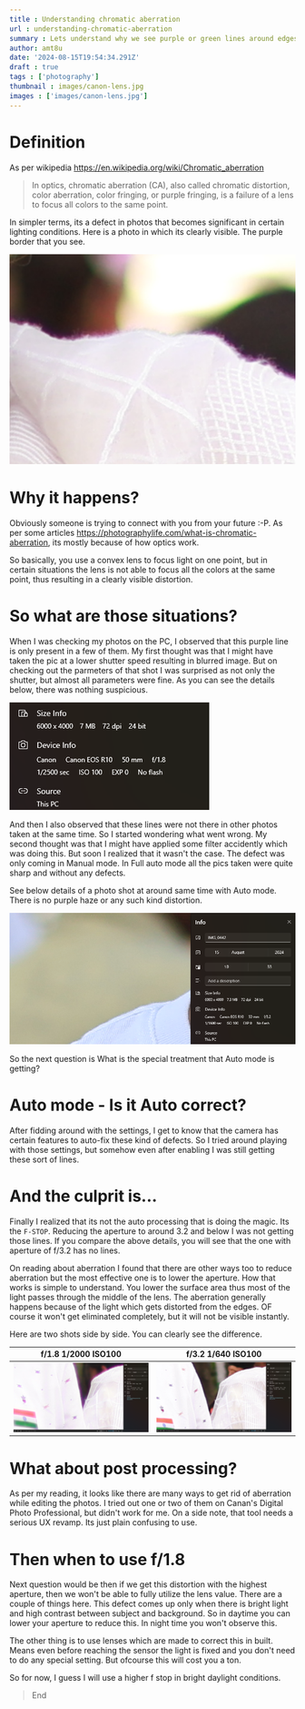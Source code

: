 ```yaml
---
title : Understanding chromatic aberration
url : understanding-chromatic-aberration
summary : Lets understand why we see purple or green lines around edges in bright daylight photos. And how can we prevent that from happening.
author: amt8u
date: '2024-08-15T19:54:34.291Z'
draft : true
tags : ['photography']
thumbnail : images/canon-lens.jpg
images : ['images/canon-lens.jpg']
---
```


# Definition
As per wikipedia https://en.wikipedia.org/wiki/Chromatic_aberration

> In optics, chromatic aberration (CA), also called chromatic distortion, color aberration, color fringing, or purple fringing, is a failure of a lens to focus all colors to the same point.

In simpler terms, its a defect in photos that becomes significant in certain lighting conditions. Here is a photo in which its clearly visible. The purple border that you see.

![chromatic-aberration-sample](images/chromatic-aberration.png)

# Why it happens?
Obviously someone is trying to connect with you from your future :-P. As per some articles https://photographylife.com/what-is-chromatic-aberration, its mostly because of how optics work.

So basically, you use a convex lens to focus light on one point, but in certain situations the lens is not able to focus all the colors at the same point, thus resulting in a clearly visible distortion.

# So what are those situations?
When I was checking my photos on the PC, I observed that this purple line is only present in a few of them. My first thought was that I might have taken the pic at a lower shutter speed resulting in blurred image. But on checking out the parmeters of that shot I was surprised as not only the shutter, but almost all parameters were fine. As you can see the details below, there was nothing suspicious.

![photo-details](images/photo-details.png)

And then I also observed that these lines were not there in other photos taken at the same time. So I started wondering what went wrong. My second thought was that I might have applied some filter accidently which was doing this. But soon I realized that it wasn't the case. The defect was only coming in Manual mode. In Full auto mode all the pics taken were quite sharp and without any defects.

See below details of a photo shot at around same time with Auto mode. There is no purple haze or any such kind distortion. 

![auto-mode](images/auto-mode.png)

So the next question is What is the special treatment that Auto mode is getting?

# Auto mode - Is it Auto correct?
After fidding around with the settings, I get to know that the camera has certain features to auto-fix these kind of defects. So I tried around playing with those settings, but somehow even after enabling I was still getting these sort of lines.

# And the culprit is...
Finally I realized that its not the auto processing that is doing the magic. Its the `F-STOP`. Reducing the aperture to around 3.2 and below I was not getting those lines. If you compare the above details, you will see that the one with aperture of f/3.2 has no lines. 

On reading about aberration I found that there are other ways too to reduce aberration but the most effective one is to lower the aperture. How that works is simple to understand. You lower the surface area thus most of the light passes through the middle of the lens. The aberration generally happens because of the light which gets distorted from the edges. OF course it won't get eliminated completely, but it will not be visible instantly.

Here are two shots side by side. You can clearly see the difference.

f/1.8 1/2000 ISO100 | f/3.2 1/640 ISO100
--- | ---
![](images/f-1.8.png) | ![](images/f-3.2.png)

# What about post processing?
As per my reading, it looks like there are many ways to get rid of aberration while editing the photos. I tried out one or two of them on Canan's Digital Photo Professional, but didn't work for me. On a side note, that tool needs a serious UX revamp. Its just plain confusing to use.

# Then when to use f/1.8
Next question would be then if we get this distortion with the highest aperture, then we won't be able to fully utilize the lens value. There are a couple of things here. This defect comes up only when there is bright light and high contrast between subject and background. So in daytime you can lower your aperture to reduce this. In night time you won't observe this.

The other thing is to use lenses which are made to correct this in built. Means even before reaching the sensor the light is fixed and you don't need to do any special setting. But ofcourse this will cost you a ton.

So for now, I guess I will use a higher f stop in bright daylight conditions.

> End